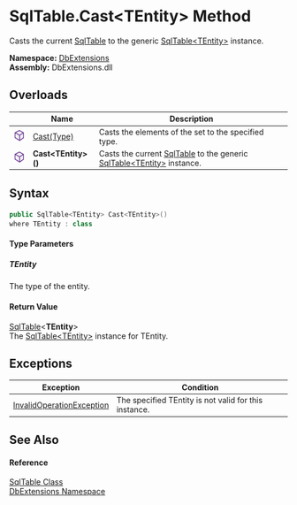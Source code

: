 SqlTable.Cast&lt;TEntity> Method
================================
Casts the current [SqlTable][1] to the generic [SqlTable&lt;TEntity>][2] instance.
  
**Namespace:** [DbExtensions][3]  
**Assembly:** DbExtensions.dll

Overloads
---------

|                  | Name                   | Description                                                                        |
| ---------------- | ---------------------- | ---------------------------------------------------------------------------------- |
| ![Public method] | [Cast(Type)][4]        | Casts the elements of the set to the specified type.                               |
| ![Public method] | **Cast&lt;TEntity>()** | Casts the current [SqlTable][1] to the generic [SqlTable&lt;TEntity>][2] instance. |


Syntax
------

```csharp
public SqlTable<TEntity> Cast<TEntity>()
where TEntity : class

```

#### Type Parameters

##### *TEntity*
The type of the entity.

#### Return Value
[SqlTable][2]&lt;**TEntity**>  
The [SqlTable&lt;TEntity>][2] instance for TEntity.

Exceptions
----------

| Exception                      | Condition                                             |
| ------------------------------ | ----------------------------------------------------- |
| [InvalidOperationException][5] | The specified TEntity is not valid for this instance. |


See Also
--------

#### Reference
[SqlTable Class][1]  
[DbExtensions Namespace][3]  

[1]: README.md
[2]: ../SqlTable_1/README.md
[3]: ../README.md
[4]: Cast.md
[5]: https://learn.microsoft.com/dotnet/api/system.invalidoperationexception
[Public method]: ../../icons/pubmethod.svg "Public method"
